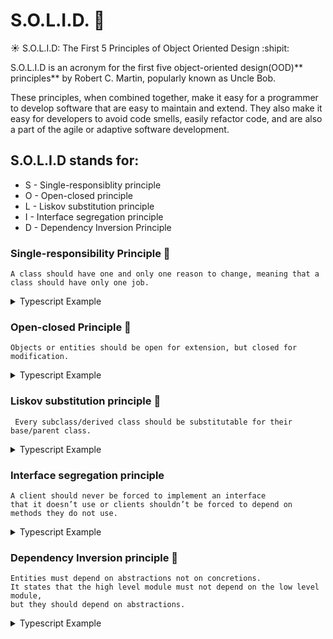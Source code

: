# S.O.L.I.D. :see_no_evil:
:sunny: S.O.L.I.D: The First 5 Principles of Object Oriented Design :shipit:

S.O.L.I.D is an acronym for the first five object-oriented design(OOD)** principles** by Robert C. Martin, popularly known as Uncle Bob.

These principles, when combined together, make it easy for a programmer to develop software that are easy to maintain and extend.
They also make it easy for developers to avoid code smells, easily refactor code, and are also a part of the agile or adaptive software development.


## S.O.L.I.D stands for:

- S - Single-responsiblity principle
- O - Open-closed principle
- L - Liskov substitution principle
- I - Interface segregation principle
- D - Dependency Inversion Principle


### Single-responsibility Principle :cactus:
```
A class should have one and only one reason to change, meaning that a class should have only one job.
```
<details><summary>Typescript Example</summary>
<p>
    
```ts
// A class should have one and only one reason to change,
// meaning that a class should have only one job.

class Circle {
    constructor(public radius: number) {
    }
}

class Rectangle {
    constructor(public length: number) {
    }
}

class AreaCalculator {
    constructor(public shapes: any[]) {
    }
    sum() {
        // logic to sum the areas
        return 9;
    }

    // wrong, should be in separate class
    // output() {
    //     return `Sum of the areas of provided shaper: ${this.sum()}`
    // }
}

class SumCalculatorOutputter {
    constructor(public areas: AreaCalculator) {
    }

    outputStr() {
        console.log(`Sum of the areas: ${this.areas.sum()}`)
    }

    outPutJSON() {
        console.log(JSON.stringify(`Sum of the areas JSON: ${this.areas.sum()}`))
    }
}

const areas = new AreaCalculator([new Circle(5), new Rectangle(7)]);
const output = new SumCalculatorOutputter(areas);
```
</p>
</details>

### Open-closed Principle :wrench:
```
Objects or entities should be open for extension, but closed for modification.
```
<details><summary>Typescript Example</summary>
<p>
    
```ts
interface ShapeInterface {
    area(): number
}

class Square implements ShapeInterface {
    constructor(public length: number) {
    }
    area() {
        return Math.pow(this.length,2)
    }
}

class Circle implements ShapeInterface {
    constructor(public radius: number) {
    }
    area() {
        return Math.PI * Math.pow(this.radius,2)
    }
}

function sum(arr: ShapeInterface[]) {
   let sum = 0;
    for (const arrElement of arr) {
        sum += arrElement.area();

        // wrong, each class should have their own method to calculate area,
        // and be extended from interface
        //
        // if(arrElement instanceof Circle) {
        //     sum += Math.PI * Math.pow(arrElement.radius,2)
        // } else if (arrElement instanceof Square) {
        //     Math.pow(arrElement.length,2)
        // }
    }

    return sum;
}
```
</p>
</details>

### Liskov substitution principle :couple_with_heart:
```
 Every subclass/derived class should be substitutable for their base/parent class.
```
<details><summary>Typescript Example</summary>
<p>
    
```ts
// every subclass/derived class should be substitutable for their base/parent class.

class Circle {
    constructor(public radius: number) {
    }
}

class Rectangle {
    constructor(public length: number) {
    }
}

class AreaCalculator {
    constructor(public shapes: any[]) {
    }
    sum() {
        // logic to sum the areas
        return 9;
    }

    // wrong, should be in separate class
    // output() {
    //     return `Sum of the areas of provided shaper: ${this.sum()}`
    // }
}

class SumCalculatorOutputter {
    constructor(public areas: AreaCalculator) {
    }

    outputStr() {
        console.log(`Sum of the areas: ${this.areas.sum()}`)
    }

    outPutJSON() {
        console.log(JSON.stringify(`Sum of the areas JSON: ${this.areas.sum()}`))
    }
}

class VolumeCalculator extends AreaCalculator {
    constructor(public shapes: any[]) {
        super(shapes);
    }

    sum() {
        // logic to calculate volumes and return array
        // wrong, can not return array as the output of parent and child should be same
        // return [1,2,3]

        return 25
    }
}

const areas = new AreaCalculator([new Circle(5), new Rectangle(7)]);
const volumes = new VolumeCalculator([new Circle(5), new Rectangle(7)])

const output = new SumCalculatorOutputter(areas);
const output2 = new SumCalculatorOutputter(volumes);

output.outputStr();
output2.outPutJSON();
```
</p>
</details>

### Interface segregation principle
```
A client should never be forced to implement an interface
that it doesn’t use or clients shouldn’t be forced to depend on methods they do not use.
```
<details><summary>Typescript Example</summary>
<p>
    
```ts
// A client should never be forced to implement an interface that it doesn’t use or
// clients shouldn’t be forced to depend on methods they do not use.

interface ShapeInterface {
    area();

    // wrong, should be in new interface, we do not use method in every class
    // volume();
}

interface SolidShapeInterface {
    volume();
}

class Square implements ShapeInterface {
    area() {
        console.log('SQUARE AREA')
    }
}

class Cuboid implements ShapeInterface, SolidShapeInterface {
    area() {
        console.log('CUBOID AREA')
    }

    volume() {
        console.log('CUBOID VOLUME')
    }
}
```
</p>
</details>

### Dependency Inversion principle :key:
```
Entities must depend on abstractions not on concretions.
It states that the high level module must not depend on the low level module,
but they should depend on abstractions.
```
<details><summary>Typescript Example</summary>
<p>
    
```ts
// Entities must depend on abstractions not on concretions.
// It states that the high level module must not depend on the low level module,
// but they should depend on abstractions.

// Depend on Abstraction not on concretions

interface DBConnectionInterface {
    connect();
}

class MySQLConnection implements DBConnectionInterface {
    connect() {
        return 'Database connection';
    }
}

class MongoDBConnection implements DBConnectionInterface {
    connect() {
        return 'MONGO DB connection';
    }
}

class PasswordReminder {
    constructor(public dbConnection: DBConnectionInterface) {
    }
}

const pass1 = new PasswordReminder(new MySQLConnection());
const pass2 = new PasswordReminder(new MongoDBConnection());

console.log(pass1.dbConnection.connect());
console.log(pass2.dbConnection.connect());
```
</p>
</details>
